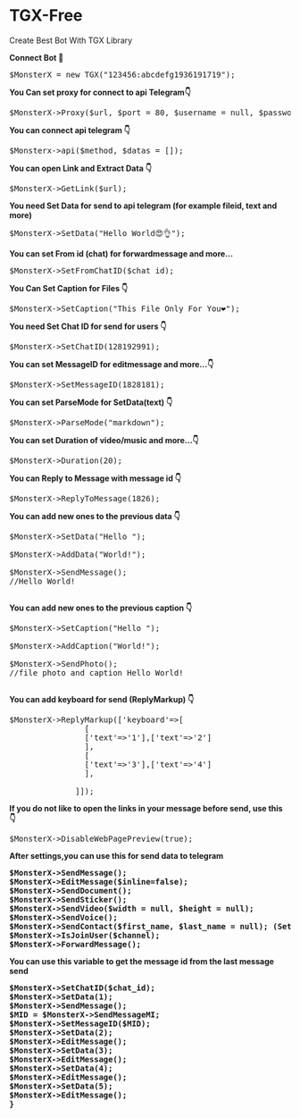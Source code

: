 # TGX-Free
Create Best Bot With TGX Library

<html>



<b>Connect Bot 🔘</b>
<pre>$MonsterX = new TGX("123456:abcdefg1936191719"); </pre>

<b> You Can set proxy for connect to api Telegram👇</b>
<pre>$MonsterX->Proxy($url, $port = 80, $username = null, $password = null, $type = 'HTTP');</pre>

<b> You can connect api telegram 👇 </b>
<pre>$Monsterx->api($method, $datas = []);</pre>

<b> You can open Link and Extract Data 👇 </b>
<pre>$MonsterX->GetLink($url);</pre>

<b>You need Set Data for send to api telegram (for example fileid, text and more)</b>


<pre>$MonsterX->SetData("Hello World😍👌");</pre>

<b>You can set From id (chat) for forwardmessage and more...</b>
<pre>$MonsterX->SetFromChatID($chat_id);</pre>

<b>You Can Set Caption for Files 👇</b>
<pre>$MonsterX->SetCaption("This File Only For You❤");</pre>

<b>You need Set Chat ID for send for users 👇 </b>
<pre>$MonsterX->SetChatID(128192991);</pre>

<b> You can set MessageID for editmessage and more...👇 </b>
<pre>$MonsterX->SetMessageID(1828181);</pre>

<b> You can set ParseMode for SetData(text) 👇 </b>
<pre>$MonsterX->ParseMode("markdown");</pre>

<b> You can set Duration of video/music and more...👇</b>
<pre>$MonsterX->Duration(20);</pre>

<b> You can Reply to Message with message id 👇 </b>
<pre>$MonsterX->ReplyToMessage(1826);</pre>

<b> You can add new ones to the previous data 👇 </b>
<pre>
$MonsterX->SetData("Hello ");

$MonsterX->AddData("World!");

$MonsterX->SendMessage();
//Hello World!

</pre>

<b> You can add new ones to the previous caption 👇 </b>
<pre>
$MonsterX->SetCaption("Hello ");

$MonsterX->AddCaption("World!");

$MonsterX->SendPhoto();
//file photo and caption Hello World!

</pre>

  


<b> You can add keyboard for send (ReplyMarkup) 👇 </b>
<pre>$MonsterX->ReplyMarkup(['keyboard'=>[
                [
                ['text'=>'1'],['text'=>'2']
                ],
                [
                ['text'=>'3'],['text'=>'4']
                ],

              ]]);
</pre>



<b> If you do not like to open the links in your message before send, use this 👇 </b>
<pre>$MonsterX->DisableWebPagePreview(true);</pre>

<b> After settings,you can use this for send data to telegram<b>
<pre>
$MonsterX->SendMessage();
$MonsterX->EditMessage($inline=false);
$MonsterX->SendDocument();
$MonsterX->SendSticker();
$MonsterX->SendVideo($width = null, $height = null);
$MonsterX->SendVoice();
$MonsterX->SendContact($first_name, $last_name = null); (SetData = phone_number)
$MonsterX->IsJoinUser($channel);
$MonsterX->ForwardMessage();
</pre>

<b>You can use this variable to get the message id from the last message send</b>
<pre>
$MonsterX->SetChatID($chat_id);
$MonsterX->SetData(1);
$MonsterX->SendMessage();
$MID = $MonsterX->SendMessageMI;
$MonsterX->SetMessageID($MID);
$MonsterX->SetData(2);
$MonsterX->EditMessage();
$MonsterX->SetData(3);
$MonsterX->EditMessage();
$MonsterX->SetData(4);
$MonsterX->EditMessage();
$MonsterX->SetData(5);
$MonsterX->EditMessage();
}
</pre>

</html>
